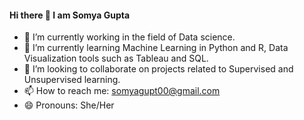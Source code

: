#### Hi there 👋 I am Somya Gupta

- 🔭 I’m currently working in the field of Data science. 
- 🌱 I’m currently learning Machine Learning in Python and R, Data Visualization tools such as Tableau and SQL. 
- 👯 I’m looking to collaborate on projects related to Supervised and Unsupervised learning.
- 📫 How to reach me: somyagupt00@gmail.com
- 😄 Pronouns: She/Her
